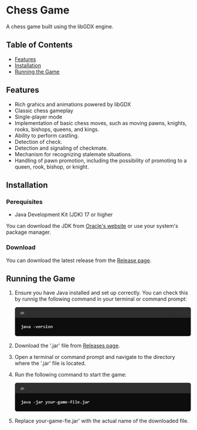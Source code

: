 # Chess Game

A chess game built using the libGDX engine.

## Table of Contents
- [Features](#features)
- [Installation](#installation)
- [Running the Game](#running-the-game)

## Features
- Rich grahics and animations powered by libGDX
- Classic chess gameplay
- Single-player mode
- Implementation of basic chess moves, such as moving pawns, knights, rooks, bishops, queens, and kings.
- Ability to perform castling.
- Detection of check.
- Detection and signaling of checkmate.
- Mechanism for recognizing stalemate situations.
- Handling of pawn promotion, including the possibility of promoting to a queen, rook, bishop, or knight.

## Installation
### Perequisites
- Java Development Kit (JDK) 17 or higher

You can download the JDK from [Oracle's website](https://www.oracle.com/pl/java/technologies/downloads/) or use your system's package manager.
### Download
You can download the latest release from the [Release page](https://github.com/palaszwaldemar/Chess-gdx/releases).

## Running the Game
1. Ensure you have Java installed and set up correctly. You can check this by runnig the following command in your terminal or command prompt:

   ![java -version](1.jpg)
2. Download the '.jar' file from [Releases page](https://github.com/palaszwaldemar/Chess-gdx/releases).
3. Open a terminal or command prompt and navigate to the directory where the '.jar' file is located.
4. Run the following command to start the game:

   ![java -jar your-game-file.jar](2.jpg)
5. Replace your-game-fie.jar' with the actual name of the downloaded file.
